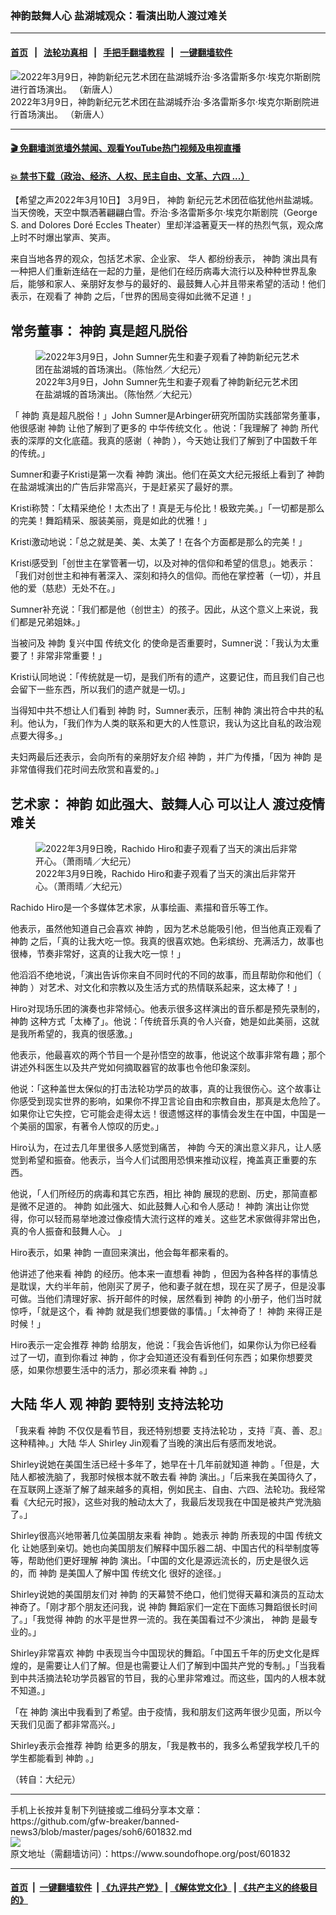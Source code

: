 ### 神韵鼓舞人心 盐湖城观众：看演出助人渡过难关
------------------------

#### [首页](https://github.com/gfw-breaker/banned-news3/blob/master/README.md) &nbsp;&nbsp;|&nbsp;&nbsp; [法轮功真相](https://github.com/begood0513/basic/blob/master/README.md)  &nbsp;&nbsp;|&nbsp;&nbsp; [手把手翻墙教程](https://github.com/gfw-breaker/guides/wiki)  &nbsp;&nbsp;|&nbsp;&nbsp; [一键翻墙软件](https://github.com/gfw-breaker/nogfw/blob/master/README.md)  



<div><img alt="2022年3月9日，神韵新纪元艺术团在盐湖城乔治‧多洛雷斯多尔‧埃克尔斯剧院进行首场演出。 （新唐人）" src="https://img.soundofhope.org/2022-03/1646958372697.jpg"/>
<br/><figcaption class="caption">
 2022年3月9日，神韵新纪元艺术团在盐湖城乔治‧多洛雷斯多尔‧埃克尔斯剧院进行首场演出。 （新唐人）
</figcaption></div><hr/>

#### [ 🎬  免翻墙浏览墙外禁闻、观看YouTube热门视频及电视直播](https://github.com/gfw-breaker/HelloWorld)

#### [ 💥  禁书下载（政治、经济、人权、民主自由、文革、六四 ...）](https://github.com/gfw-breaker/books/blob/master/README.md)

<div><div class="Content__Wrapper sc-1bvya0-0 grZQxZ">
 <p class="meta-top">
  <span class="meta">
   【希望之声2022年3月10日】
  </span>
  3月9日，
  <ok href="/term/16755">
   神韵
  </ok>
  新纪元艺术团莅临犹他州盐湖城。当天傍晚，天空中飘洒著翩翩白雪。乔治‧多洛雷斯多尔‧埃克尔斯剧院（George S. and Dolores Doré Eccles Theater）里却洋溢著夏天一样的热烈气氛，观众席上时不时爆出掌声、笑声。
 </p>
 <p>
  来自当地各界的观众，包括艺术家、企业家、
  <ok href="/term/2417">
   华人
  </ok>
  都纷纷表示，
  <ok href="/term/16755">
   神韵
  </ok>
  演出具有一种把人们重新连结在一起的力量，是他们在经历病毒大流行以及种种世界乱象后，能够和家人、亲朋好友参与的最好的、最鼓舞人心并且带来希望的活动！他们表示，在观看了
  <ok href="/term/16755">
   神韵
  </ok>
  之后，「世界的困局变得如此微不足道！」
 </p>
 <h2>
  常务董事：
  <ok href="/term/16755">
   神韵
  </ok>
  真是超凡脱俗
 </h2>
 <figure class="OImage__StyledFigure-sc-1lfley0-0 hHSfVg">
  <img alt="2022年3月9日，John Sumner先生和妻子观看了神韵新纪元艺术团在盐湖城的首场演出。（陈怡然／大纪元）" src="https://img.soundofhope.org/2022-03/1646958288810.jpg"/>
  <br/><figcaption>
   2022年3月9日，John Sumner先生和妻子观看了神韵新纪元艺术团在盐湖城的首场演出。（陈怡然／大纪元）
  </figcaption>
 </figure>
 <p>
  「
  <ok href="/term/16755">
   神韵
  </ok>
  真是超凡脱俗！」John Sumner是Arbinger研究所国防实践部常务董事，他很感谢
  <ok href="/term/16755">
   神韵
  </ok>
  让他了解到了更多的
  <ok href="/term/12519">
   中华传统文化
  </ok>
  。他说：「我理解了
  <ok href="/term/16755">
   神韵
  </ok>
  所代表的深厚的文化底蕴。我真的感谢（
  <ok href="/term/16755">
   神韵
  </ok>
  ），今天她让我们了解到了中国数千年的传统。」
 </p>
 <p>
  Sumner和妻子Kristi是第一次看
  <ok href="/term/16755">
   神韵
  </ok>
  演出。他们在英文大纪元报纸上看到了
  <ok href="/term/16755">
   神韵
  </ok>
  在盐湖城演出的广告后非常高兴，于是赶紧买了最好的票。
 </p>
 <p>
  Kristi称赞：「太精采绝伦！太杰出了！真是无与伦比！极致完美。」「一切都是那么的完美！舞蹈精采、服装美丽，竟是如此的优雅！」
 </p>
 <p>
  Kristi激动地说：「总之就是美、美、太美了！在各个方面都是那么的完美！」
 </p>
 <p>
  Kristi感受到「创世主在掌管著一切，以及对神的信仰和希望的信息」。她表示：「我们对创世主和神有著深入、深刻和持久的信仰。而他在掌控著（一切），并且他的爱（慈悲）无处不在。」
 </p>
 <p>
  Sumner补充说：「我们都是他（创世主）的孩子。因此，从这个意义上来说，我们都是兄弟姐妹。」
 </p>
 <p>
  当被问及
  <ok href="/term/16755">
   神韵
  </ok>
  复兴中国
  <ok href="/term/2000">
   传统文化
  </ok>
  的使命是否重要时，Sumner说：「我认为太重要了！非常非常重要！」
 </p>
 <p>
  Kristi认同地说：「传统就是一切，是我们所有的遗产，这要记住，而且我们自己也会留下一些东西，所以我们的遗产就是一切。」
 </p>
 <p>
  当得知中共不想让人们看到
  <ok href="/term/16755">
   神韵
  </ok>
  时，Sumner表示，压制
  <ok href="/term/16755">
   神韵
  </ok>
  演出符合中共的私利。他认为，「我们作为人类的联系和更大的人性意识，我认为这比自私的政治观点要大得多。」
 </p>
 <p>
  夫妇两最后还表示，会向所有的亲朋好友介绍
  <ok href="/term/16755">
   神韵
  </ok>
  ，并广为传播，「因为
  <ok href="/term/16755">
   神韵
  </ok>
  是非常值得我们花时间去欣赏和喜爱的。」
 </p>
 <h2>
  艺术家：
  <ok href="/term/16755">
   神韵
  </ok>
  如此强大、鼓舞人心 可以让人
  <ok href="/term/707468">
   渡过疫情难关
  </ok>
 </h2>
 <figure class="OImage__StyledFigure-sc-1lfley0-0 hHSfVg">
  <img alt="2022年3月9日晚，Rachido Hiro和妻子观看了当天的演出后非常开心。（萧雨晴／大纪元）" src="https://img.soundofhope.org/2022-03/1646958329099.jpg"/>
  <br/><figcaption>
   2022年3月9日晚，Rachido Hiro和妻子观看了当天的演出后非常开心。（萧雨晴／大纪元）
  </figcaption>
 </figure>
 <p>
  Rachido Hiro是一个多媒体艺术家，从事绘画、素描和音乐等工作。
 </p>
 <p>
  他表示，虽然他知道自己会喜欢
  <ok href="/term/16755">
   神韵
  </ok>
  ，因为艺术总能吸引他，但当他真正观看了
  <ok href="/term/16755">
   神韵
  </ok>
  之后，「真的让我大吃一惊。我真的很喜欢她。色彩缤纷、充满活力，故事也很棒，节奏非常好，这真的让我大吃一惊！」
 </p>
 <p>
  他滔滔不绝地说，「演出告诉你来自不同时代的不同的故事，而且帮助你和他们（
  <ok href="/term/16755">
   神韵
  </ok>
  ）对艺术、对文化和宗教以及生活方式的热情联系起来，这太棒了！」
 </p>
 <p>
  Hiro对现场乐团的演奏也非常倾心。他表示很多这样演出的音乐都是预先录制的，
  <ok href="/term/16755">
   神韵
  </ok>
  这种方式「太棒了」。他说：「传统音乐真的令人兴奋，她是如此美丽，这就是我所希望的，我真的很感激。」
 </p>
 <p>
  他表示，他最喜欢的两个节目一个是孙悟空的故事，他说这个故事非常有趣；那个讲述外科医生以及共产党如何摘取器官的故事也令他印象深刻。
 </p>
 <p>
  他说：「这种盖世太保似的打击法轮功学员的故事，真的让我很伤心。这个故事让你感受到现实世界的影响，如果你不捍卫言论自由和宗教自由，那真是太危险了。如果你让它失控，它可能会走得太远！很遗憾这样的事情会发生在中国，中国是一个美丽的国家，有著令人惊叹的历史。」
 </p>
 <p>
  Hiro认为，在过去几年里很多人感觉到痛苦，
  <ok href="/term/16755">
   神韵
  </ok>
  今天的演出意义非凡，让人感觉到希望和振奋。他表示，当今人们试图用恐惧来推动议程，掩盖真正重要的东西。
 </p>
 <p>
  他说，「人们所经历的病毒和其它东西，相比
  <ok href="/term/16755">
   神韵
  </ok>
  展现的悲剧、历史，那简直都是微不足道的。
  <ok href="/term/16755">
   神韵
  </ok>
  如此强大、如此鼓舞人心和令人感动！
  <ok href="/term/16755">
   神韵
  </ok>
  演出让你觉得，你可以轻而易举地渡过像疫情大流行这样的难关。这些艺术家做得非常出色，真的令人振奋和鼓舞人心。 」
 </p>
 <p>
  Hiro表示，如果
  <ok href="/term/16755">
   神韵
  </ok>
  一直回来演出，他会每年都来看的。
 </p>
 <p>
  他讲述了他来看
  <ok href="/term/16755">
   神韵
  </ok>
  的经历。他本来一直想看
  <ok href="/term/16755">
   神韵
  </ok>
  ，但因为各种各样的事情总是耽误，大约半年前，他刚买了房子，他和妻子就在想，现在买了房子，但是没事可做。当他们清理好家、拆开邮件的时候，居然看到
  <ok href="/term/16755">
   神韵
  </ok>
  的小册子，他们当时就惊呼，「就是这个，看
  <ok href="/term/16755">
   神韵
  </ok>
  就是我们想要做的事情。」「太神奇了！
  <ok href="/term/16755">
   神韵
  </ok>
  来得正是时候！」
 </p>
 <p>
  Hiro表示一定会推荐
  <ok href="/term/16755">
   神韵
  </ok>
  给朋友，他说：「我会告诉他们，如果你认为你已经看过了一切，直到你看过
  <ok href="/term/16755">
   神韵
  </ok>
  ，你才会知道还没有看到任何东西；如果你想要灵感，如果你想要生活中的活力，那必须来看
  <ok href="/term/16755">
   神韵
  </ok>
  。」
 </p>
 <h2>
  大陆
  <ok href="/term/2417">
   华人
  </ok>
  观
  <ok href="/term/16755">
   神韵
  </ok>
  要特别
  <ok href="/term/1635">
   支持法轮功
  </ok>
 </h2>
 <p>
  「我来看
  <ok href="/term/16755">
   神韵
  </ok>
  不仅仅是看节目，我还特别想要
  <ok href="/term/1635">
   支持法轮功
  </ok>
  ，支持『真、善、忍』这种精神。」大陆
  <ok href="/term/2417">
   华人
  </ok>
  Shirley Jin观看了当晚的演出后有感而发地说。
 </p>
 <p>
  Shirley说她在美国生活已经十多年了，她早在十几年前就知道
  <ok href="/term/16755">
   神韵
  </ok>
  。「但是，大陆人都被洗脑了，我那时候根本就不敢去看
  <ok href="/term/16755">
   神韵
  </ok>
  演出。」「后来我在美国待久了，在互联网上逐渐了解了越来越多的真相，例如民主、自由、六四、法轮功。我经常看《大纪元时报》，这些对我的触动太大了，我最后发现我在中国是被共产党洗脑了。」
 </p>
 <p>
  Shirley很高兴地带著几位美国朋友来看
  <ok href="/term/16755">
   神韵
  </ok>
  。她表示
  <ok href="/term/16755">
   神韵
  </ok>
  所表现的中国
  <ok href="/term/2000">
   传统文化
  </ok>
  让她感到亲切。她也向美国朋友们解释中国乐器二胡、中国古代的科举制度等等，帮助他们更好理解
  <ok href="/term/16755">
   神韵
  </ok>
  演出。「中国的文化是源远流长的，历史是很久远的，而
  <ok href="/term/16755">
   神韵
  </ok>
  是美国人了解中国
  <ok href="/term/2000">
   传统文化
  </ok>
  很好的途径。」
 </p>
 <p>
  Shirley说她的美国朋友们对
  <ok href="/term/16755">
   神韵
  </ok>
  的天幕赞不绝口，他们觉得天幕和演员的互动太神奇了。「刚才那个朋友还问我，说
  <ok href="/term/16755">
   神韵
  </ok>
  舞蹈家们一定在下面练习舞蹈很长时间了。」「我觉得
  <ok href="/term/16755">
   神韵
  </ok>
  的水平是世界一流的。我在美国看过不少演出，
  <ok href="/term/16755">
   神韵
  </ok>
  是最专业的。」
 </p>
 <p>
  Shirley非常喜欢
  <ok href="/term/16755">
   神韵
  </ok>
  中表现当今中国现状的舞蹈。「中国五千年的历史文化是辉煌的，是需要让人们了解。但是也需要让人们了解到中国共产党的专制。」「当我看到中共活摘法轮功学员器官的节目，我的心里非常难过。而这些，国内的人根本就不知道。」
 </p>
 <p>
  「在
  <ok href="/term/16755">
   神韵
  </ok>
  演出中我看到了希望。由于疫情，我和朋友们这两年很少见面，所以今天我们见面了都非常高兴。」
 </p>
 <p>
  Shirley表示会推荐
  <ok href="/term/16755">
   神韵
  </ok>
  给更多的朋友，「我是教书的，我多么希望我学校几千的学生都能看到
  <ok href="/term/16755">
   神韵
  </ok>
  。」
 </p>
 <p>
  （转自：大纪元）
 </p>
</div>
</div>
<hr/>
手机上长按并复制下列链接或二维码分享本文章：<br/>
https://github.com/gfw-breaker/banned-news3/blob/master/pages/soh6/601832.md <br/>
<a href='https://github.com/gfw-breaker/banned-news3/blob/master/pages/soh6/601832.md'><img src='https://github.com/gfw-breaker/banned-news3/blob/master/pages/soh6/601832.md.png'/></a> <br/>
原文地址（需翻墙访问）：https://www.soundofhope.org/post/601832


------------------------
#### [首页](https://github.com/gfw-breaker/banned-news3/blob/master/README.md) &nbsp;|&nbsp; [一键翻墙软件](https://github.com/gfw-breaker/nogfw/blob/master/README.md) &nbsp;| [《九评共产党》](https://github.com/gfw-breaker/9ping.md/blob/master/README.md#九评之一评共产党是什么) | [《解体党文化》](https://github.com/gfw-breaker/jtdwh.md/blob/master/README.md) | [《共产主义的终极目的》](https://github.com/gfw-breaker/gczydzjmd.md/blob/master/README.md)


<img src='http://gfw-breaker.win/banned-news3/pages/soh6/601832.md' width='0px' height='0px'/>